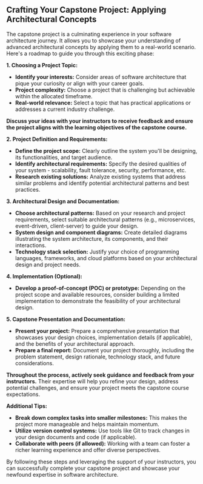 ## Crafting Your Capstone Project: Applying Architectural Concepts

The capstone project is a culminating experience in your software architecture journey. It allows you to showcase your understanding of advanced architectural concepts by applying them to a real-world scenario. Here's a roadmap to guide you through this exciting phase:

**1. Choosing a Project Topic:**

- **Identify your interests:** Consider areas of software architecture that pique your curiosity or align with your career goals.
- **Project complexity:** Choose a project that is challenging but achievable within the allocated timeframe.
- **Real-world relevance:** Select a topic that has practical applications or addresses a current industry challenge.

**Discuss your ideas with your instructors to receive feedback and ensure the project aligns with the learning objectives of the capstone course.**

**2. Project Definition and Requirements:**

- **Define the project scope:** Clearly outline the system you'll be designing, its functionalities, and target audience.
- **Identify architectural requirements:** Specify the desired qualities of your system - scalability, fault tolerance, security, performance, etc.
- **Research existing solutions:** Analyze existing systems that address similar problems and identify potential architectural patterns and best practices.

**3. Architectural Design and Documentation:**

- **Choose architectural patterns:** Based on your research and project requirements, select suitable architectural patterns (e.g., microservices, event-driven, client-server) to guide your design.
- **System design and component diagrams:** Create detailed diagrams illustrating the system architecture, its components, and their interactions.
- **Technology stack selection:** Justify your choice of programming languages, frameworks, and cloud platforms based on your architectural design and project needs.

**4. Implementation (Optional):**

- **Develop a proof-of-concept (POC) or prototype:** Depending on the project scope and available resources, consider building a limited implementation to demonstrate the feasibility of your architectural design.

**5. Capstone Presentation and Documentation:**

- **Present your project:** Prepare a comprehensive presentation that showcases your design choices, implementation details (if applicable), and the benefits of your architectural approach.
- **Prepare a final report:** Document your project thoroughly, including the problem statement, design rationale, technology stack, and future considerations.

**Throughout the process, actively seek guidance and feedback from your instructors.** Their expertise will help you refine your design, address potential challenges, and ensure your project meets the capstone course expectations.

**Additional Tips:**

- **Break down complex tasks into smaller milestones:** This makes the project more manageable and helps maintain momentum.
- **Utilize version control systems:** Use tools like Git to track changes in your design documents and code (if applicable).
- **Collaborate with peers (if allowed):** Working with a team can foster a richer learning experience and offer diverse perspectives.

By following these steps and leveraging the support of your instructors, you can successfully complete your capstone project and showcase your newfound expertise in software architecture.
